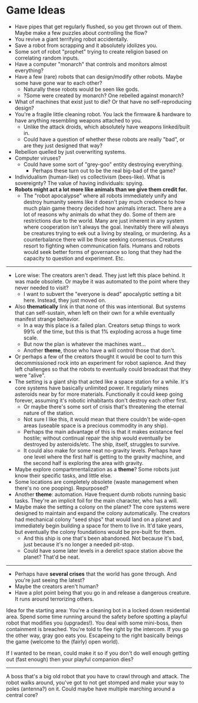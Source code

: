 # Game Ideas #

* Have pipes that get regularly flushed, so you get thrown out of them. Maybe make a few puzzles about controlling the flow?
* You revive a giant terrifying robot accidentally.
* Save a robot from scrapping and it absolutely idolizes you.
* Some sort of robot "prophet" trying to create religion based on correlating random inputs.
* Have a computer "monarch" that controls and monitors almost everything?
* Have a few (rare) robots that can design/modify other robots. Maybe some have gone war to each other?
	* Naturally these robots would be seen like gods.
	* ?Some were created by monarch? One rebelled against monarch?
* What of machines that exist just to die? Or that have no self-reproducing design?
* You're a fragile little cleaning robot. You lack the firmware & hardware to have anything resembling weapons attached to you.
	* Unlike the attack droids, which absolutely have weapons linked/built in.
	* Could have a question of whether these robots are really "bad", or are they just designed that way?
* Rebellion quelled by just overwriting systems.
* Computer viruses?
	* Could have some sort of "grey-goo" entity destroying everything.
		* Perhaps these turn out to be the real big-bad of the game?
* Individualism (human-like) vs collectivism (bees-like). What is sovereignty? The value of having individuals: spying.
* **Robots might act a lot more like animals than we give them credit for.**
	* The "robot apocalypse" where all robots immediately unify and destroy humanity seems like it doesn't pay much credence to how much plain game theory decided how animals interact. There are a lot of reasons why animals do what they do. Some of them are restrictions due to the world. Many are just inherent in any system where cooperation isn't always the goal. Inevitably there will always be creatures trying to eek out a living by stealing, or murdering. As a counterbalance there will be those seeking consensus. Creatures resort to fighting when communication fails. Humans and robots would seek better forms of governance so long that they had the capacity to question and experiment. Etc.
---
* Lore wise: The creators aren't dead. They just left this place behind. It was made obsolete. Or maybe it was automated to the point where they never needed to visit?
	* I want to subvert the "everyone is dead" apocalyptic setting a bit here. Instead, they just moved on.
* Also **thematically** link in that none of this was intentional. But systems that can self-sustain, when left on their own for a while eventually manifest strange behavior.
	* In a way this place is a failed plan. Creators setup things to work 99% of the time, but this is that 1% exploding across a huge time scale.
	* But now the plan is whatever the machines want...
	* Another **theme**, those who have a will control those that don't.
* Or perhaps a few of the creators thought it would be cool to turn this decommissioned rock into an experiment for robot sapience. And they left challenges so that the robots to eventually could broadcast that they were "alive".
* The setting is a giant ship that acted like a space station for a while. It's core systems have basically unlimited power. It regularly mines asteroids near by for more materials. Functionally it could keep going forever, assuming it's robotic inhabitants don't destroy each other first.
	* Or maybe there's some sort of crisis that's threatening the eternal nature of the station.
	* Not sure I like this, it would mean that there couldn't be wide-open areas (useable space is a precious commodity in any ship).
	* Perhaps the main advantage of this is that it makes existance feel hostile; without continual repair the ship would eventually be destroyed by asteroids/etc. The ship, itself, struggles to survive.
	* It could also make for some neat no-gravity levels. Perhaps have one level where the first half is getting to the gravity machine, and the second half is exploring the area with gravity.
* Maybe explore compartmentalization as a **theme**? Some robots just know their specific tasks, and little else.
* Some locations are completely obsolete (waste management when there's no one pooping). Repurposed?
* Another **theme**: automation. Have frequent dumb robots running basic tasks. They're an implicit foil for the main character, who has a will.
* Maybe make the setting a colony on the planet? The core systems were designed to maintain and expand the colony automatically. The creators had mechanical colony "seed ships" that would land on a planet and immediately begin building a space for them to live in. It'd take years, but eventually the colony foundations would be pre-built for them.
	* And this ship is one that's been abandoned. Not because it's bad, just because it's no longer a needed pit-stop.
	* Could have some later levels in a derelict space station above the planet? That'd be neat.
---
* Perhaps have **several crises** that the world has gone through. And you're just seeing the latest?
* Maybe the creators aren't human?
* Have a plot point being that you go in and release a dangerous creature. It runs around terrorizing others.


Idea for the starting area: You're a cleaning bot in a locked down residential area. Spend some time running around the safety before spotting a playful robot that modifies you (upgrades!). You deal with some mini-boss, then containment is breached. You're told to flee right by the intercom. If you go the other way, gray goo eats you. Escapeing to the right basically beings the game (welcome to the (fairly) open world).

If I wanted to be mean, could make it so if you don't do well enough getting out (fast enough) then your playful companion dies?

---

A boss that's a big old robot that you have to crawl through and attack. The robot walks around, you've got to not get stomped and make your way to poles (antenna?) on it. Could maybe have multiple marching around a central core?
